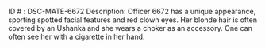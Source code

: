 ID # : DSC-MATE-6672
Description: Officer 6672 has a unique appearance, sporting spotted facial features and red clown eyes. Her blonde hair is often covered by an Ushanka and she wears a choker as an accessory. One can often see her with a cigarette in her hand. 